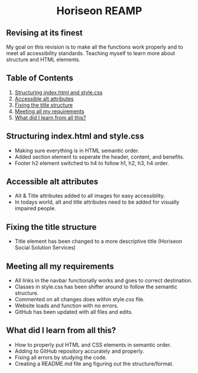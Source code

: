 <h1 align="center"> Horiseon REAMP </h1>

## Revising at its finest

My goal on this revision is to make all the functions work properly and to meet all accessibility standards. Teaching       myself to learn more about structure and HTML elements. 

## Table of Contents
<ol>
    <li><a href="#structure"> Structuring index.html and style.css </a></li>
    <li><a href="#alt"> Accessible alt attributes </a></li>
    <li><a href="#title"> Fixing the title structure </a></li>
    <li><a href="#requirements"> Meeting all my requirements </a></li>
    <li><a href="#learn"> What did I learn from all this? </a></li>
</ol>

## <div id="structure"> Structuring index.html and style.css </div>

* Making sure everything is in HTML semantic order.
* Added section element to seperate the header, content, and benefits.
* Footer h2 element switched to h4 to follow h1, h2, h3, h4 order.

## <div id="alt"> Accessible alt attributes </div>

* Alt & Title attributes added to all images for easy accessiblity.
* In todays world, alt and title attributes need to be added for visually impaired people.

## <div id="title"> Fixing the title structure </div>

* Title element has been changed to a more descriptive title (Horiseon Social Solution Services)

## <div id="requirements"> Meeting all my requirements </div>

* All links in the navbar functionally works and goes to correct destination.
* Classes in style.css has been shifter around to follow the semantic structure.
* Commented on all changes does within style.css file.
* Website loads and function with no errors.
* GitHub has been updated with all files and edits.

## <div id="learn"> What did I learn from all this? </div>

* How to properly put HTML and CSS elements in semantic order.
* Adding to GitHub repository accurately and properly.
* Fixing all errors by studying the code. 
* Creating a README.md file ang figuring out the structure/format.

